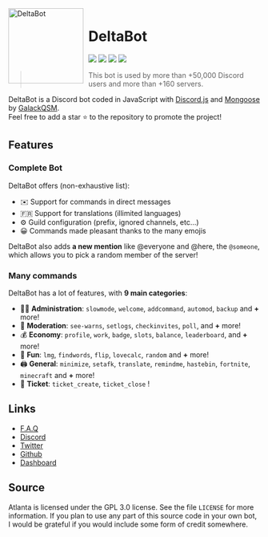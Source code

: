 <img width="150" height="150" align="left" style="float: left; margin: 0 10px 0 0;" alt="DeltaBot" src="http://delta-bot.com/assets/img/logo.png">  

# DeltaBot

[![](https://img.shields.io/discord/745382663896039496.svg?logo=discord&colorB=7289DA)](https://discord.gg/cAmtjYj)
[![](https://img.shields.io/badge/discord.js-v12.0.0--dev-blue.svg?logo=npm)](https://github.com/discordjs)
[![](https://img.shields.io/badge/paypal-donate-blue.svg)](https://paypal.me/GalackQSM)
[![](https://www.codefactor.io/repository/github/GalackQSM/DeltaBot/badge)](https://www.codefactor.io/repository/github/GalackQSM/DeltaBot)

> This bot is used by more than +50,000 Discord users and more than +160 servers.

DeltaBot is a Discord bot coded in JavaScript with [Discord.js](https://discord.js.org) and [Mongoose](https://mongoosejs.com/docs/api.html) by [GalackQSM](https://github.com/GalackQSM).  
Feel free to add a star ⭐ to the repository to promote the project!

## Features

### Complete Bot

DeltaBot offers (non-exhaustive list):
*   ✉️ Support for commands in direct messages
*   🇫🇷 Support for translations (illimited languages)
*   ⚙️ Guild configuration (prefix, ignored channels, etc...)
*   😀 Commands made pleasant thanks to the many emojis

DeltaBot also adds **a new mention** like @everyone and @here, the `@someone`, which allows you to pick a random member of the server!

### Many commands

DeltaBot has a lot of features, with **9 main categories**:

*   👩‍💼 **Administration**: `slowmode`, `welcome`, `addcommand`, `automod`, `backup` and **+** more! 
*   🚓 **Moderation**: `see-warns`, `setlogs`, `checkinvites`, `poll`, and **+** more! 
*   💰 **Economy**: `profile`, `work`, `badge`, `slots`, `balance`, `leaderboard`, and **+** more! 
*   👻 **Fun**: `lmg`, `findwords`, `flip`, `lovecalc`, `random` and **+** more! 
*   🖨️ **General**: `minimize`, `setafk`, `translate`, `remindme`, `hastebin`, `fortnite`, `minecraft` and **+** more! 
*   🎫 **Ticket**: `ticket_create`, `ticket_close` ! 

## Links

*   [F.A.Q](http://delta-bot.com/foire-aux-questions/)
*   [Discord](https://discord.gg/cAmtjYj)
*   [Twitter](https://twitter.com/DeltaBotDiscord)
*   [Github](https://github.com/GalackQSM/DeltaBot/)
*   [Dashboard](http://dashboard.delta-bot.com:8080/)

## Source

Atlanta is licensed under the GPL 3.0 license. See the file `LICENSE` for more information. If you plan to use any part of this source code in your own bot, I would be grateful if you would include some form of credit somewhere.
